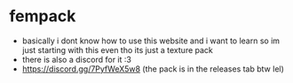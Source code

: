# fempack
- basically i dont know how to use this website and i want to learn so im just starting with this even tho its just a texture pack
- there is also a discord for it :3 
- https://discord.gg/7PyfWeX5w8
(the pack is in the releases tab btw lel)
